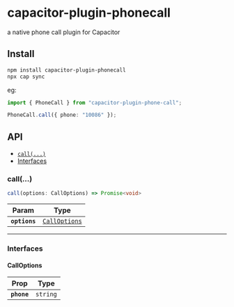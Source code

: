 # capacitor-plugin-phonecall

a native phone call plugin for Capacitor

## Install

```bash
npm install capacitor-plugin-phonecall
npx cap sync
```
eg:
```typescript
import { PhoneCall } from "capacitor-plugin-phone-call";

PhoneCall.call({ phone: "10086" });

```

## API

<docgen-index>

* [`call(...)`](#call)
* [Interfaces](#interfaces)

</docgen-index>

<docgen-api>
<!--Update the source file JSDoc comments and rerun docgen to update the docs below-->

### call(...)

```typescript
call(options: CallOptions) => Promise<void>
```

| Param         | Type                                                |
| ------------- | --------------------------------------------------- |
| **`options`** | <code><a href="#calloptions">CallOptions</a></code> |

--------------------


### Interfaces


#### CallOptions

| Prop        | Type                |
| ----------- | ------------------- |
| **`phone`** | <code>string</code> |

</docgen-api>
